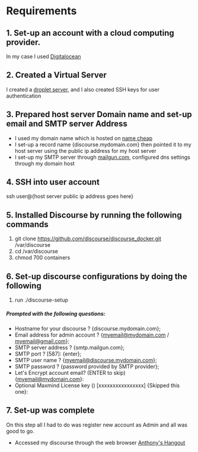 # Requirements

## 1. Set-up an account with a cloud computing provider.

In my case I used [Digitalocean](digitalocean.com)

## 2. Created a Virtual Server

I created a [droplet server](https://cloud.digitalocean.com/droplets), and I also created SSH keys for user authentication

## 3. Prepared host server Domain name and set-up email and SMTP server Address

- I used my domain name which is hosted on [name cheap](namecheap.com)
- I set-up a record name {discourse.mydomain.com} then pointed it to my host server using the public ip address for my host server
- I set-up my SMTP server through [mailgun.com](mailgun.com), configured dns settings through my domain host

## 4. SSH into user account

ssh user@{host server public ip address goes here}

## 5. Installed Discourse by running the following commands

1. git clone https://github.com/discourse/discourse_docker.git /var/discourse
2. cd /var/discourse
3. chmod 700 containers

## 6. Set-up discourse configurations by doing the following

1. run ./discourse-setup

##### Prompted with the following questions:

- Hostname for your discourse ? {discourse.mydomain.com};
- Email address for admin account ? {myemail@mydomain.com / myemail@gmail.com};
- SMTP server address ? {smtp.mailgun.com};
- SMTP port ? [587]: {enter};
- SMTP user name ? {myemail@discourse.mydomain.com};
- SMTP password ? {password provided by SMTP provider};
- Let's Encrypt account email? (ENTER to skip) {myemail@mydomain.com}:
- Optional Maxmind License key () [xxxxxxxxxxxxxxxx] {Skipped this one}:

## 7. Set-up was complete

On this step all I had to do was register new account as Admin and all was good to go.

- Accessed my discourse through the web browser [Anthony's Hangout](discourse.anthonynwaweru.com)
